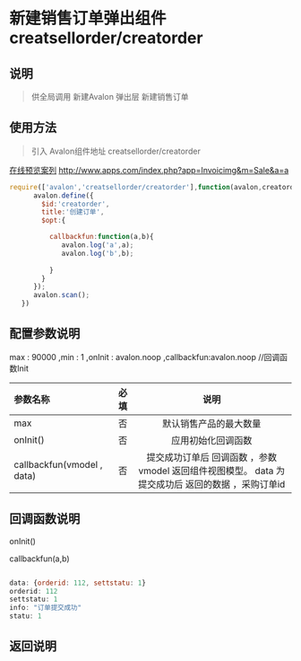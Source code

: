 # 新建销售订单弹出组件 creatsellorder/creatorder

## 说明

  > 供全局调用 新建Avalon 弹出层 新建销售订单

## 使用方法

  > 引入 Avalon组件地址  creatsellorder/creatorder

   [在线预览案列](http://www.apps.com/index.php?app=Invoicimg&m=Sale&a=a) http://www.apps.com/index.php?app=Invoicimg&m=Sale&a=a

``` javascript
require(['avalon','creatsellorder/creatorder'],function(avalon,creatorder){
      avalon.define({
        $id:'creatorder',
        title:'创建订单',
        $opt:{

          callbackfun:function(a,b){
             avalon.log('a',a);
             avalon.log('b',b);
             
          }
        }
      });
      avalon.scan();
   })

```

## 配置参数说明


 max : 90000
        ,min : 1
        ,onInit : avalon.noop
        ,callbackfun:avalon.noop //回调函数Init

| 参数名称      |    必填 | 说明  |
| :-------- | --------:| :--: |
| max  | 否 |  默认销售产品的最大数量  |
|onInit()| 否| 应用初始化回调函数 |
|callbackfun(vmodel , data)|否| 提交成功订单后 回调函数 ，参数vmodel 返回组件视图模型。 data 为提交成功后 返回的数据 ，采购订单id |


## 回调函数说明

onInit()


callbackfun(a,b)


```` javascript

data: {orderid: 112, settstatu: 1}
orderid: 112
settstatu: 1
info: "订单提交成功"
statu: 1

````



## 返回说明
